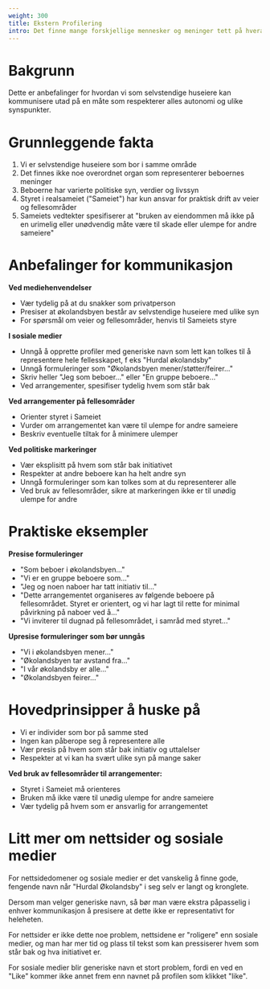 ```yaml
---
weight: 300
title: Ekstern Profilering
intro: Det finne mange forskjellige mennesker og meninger tett på hverandre i økolandsbyen.
---
```


# Bakgrunn

Dette er anbefalinger for hvordan vi som selvstendige huseiere kan kommunisere utad på en måte som respekterer alles autonomi og ulike synspunkter.

# Grunnleggende fakta

1. Vi er selvstendige huseiere som bor i samme område
2. Det finnes ikke noe overordnet organ som representerer beboernes meninger
3. Beboerne har varierte politiske syn, verdier og livssyn
4. Styret i realsameiet ("Sameiet") har kun ansvar for praktisk drift av veier og fellesområder
5. Sameiets vedtekter spesifiserer at "bruken av eiendommen må ikke på en urimelig eller unødvendig måte være til skade eller ulempe for andre sameiere"

# Anbefalinger for kommunikasjon

**Ved mediehenvendelser**

- Vær tydelig på at du snakker som privatperson
- Presiser at økolandsbyen består av selvstendige huseiere med ulike syn
- For spørsmål om veier og fellesområder, henvis til Sameiets styre

**I sosiale medier**

- Unngå å opprette profiler med generiske navn som lett kan tolkes til å representere hele fellesskapet, f eks "Hurdal økolandsby"
- Unngå formuleringer som "Økolandsbyen mener/støtter/feirer..."
- Skriv heller "Jeg som beboer..." eller "En gruppe beboere..."
- Ved arrangementer, spesifiser tydelig hvem som står bak

**Ved arrangementer på fellesområder**

- Orienter styret i Sameiet
- Vurder om arrangementet kan være til ulempe for andre sameiere
- Beskriv eventuelle tiltak for å minimere ulemper

**Ved politiske markeringer**

- Vær eksplisitt på hvem som står bak initiativet
- Respekter at andre beboere kan ha helt andre syn
- Unngå formuleringer som kan tolkes som at du representerer alle
- Ved bruk av fellesområder, sikre at markeringen ikke er til unødig ulempe for andre

# Praktiske eksempler

**Presise formuleringer**

- "Som beboer i økolandsbyen..."
- "Vi er en gruppe beboere som..."
- "Jeg og noen naboer har tatt initiativ til..."
- "Dette arrangementet organiseres av følgende beboere på fellesområdet. Styret er orientert, og vi har lagt til rette for minimal påvirkning på naboer ved å..."
- "Vi inviterer til dugnad på fellesområdet, i samråd med styret..."

**Upresise formuleringer som bør unngås**

- "Vi i økolandsbyen mener..."
- "Økolandsbyen tar avstand fra..."
- "I vår økolandsby er alle..."
- "Økolandsbyen feirer..."

# Hovedprinsipper å huske på

- Vi er individer som bor på samme sted
- Ingen kan påberope seg å representere alle
- Vær presis på hvem som står bak initiativ og uttalelser
- Respekter at vi kan ha svært ulike syn på mange saker
  
**Ved bruk av fellesområder til arrangementer:**

- Styret i Sameiet må orienteres
- Bruken må ikke være til unødig ulempe for andre sameiere
- Vær tydelig på hvem som er ansvarlig for arrangementet

# Litt mer om nettsider og sosiale medier

For nettsidedomener og sosiale medier er det vanskelig å finne gode, fengende navn når "Hurdal Økolandsby" i seg selv er langt og kronglete.

Dersom man velger generiske navn, så bør man være ekstra påpasselig i enhver kommunikasjon å presisere at dette ikke er representativt for heleheten.

For nettsider er ikke dette noe problem, nettsidene er "roligere" enn sosiale medier, og man har mer tid og plass til tekst som kan pressiserer hvem som står bak og hva initiativet er.

For sosiale medier blir generiske navn et stort problem, fordi en ved en "Like" kommer ikke annet frem enn navnet på profilen som klikket "like". 
